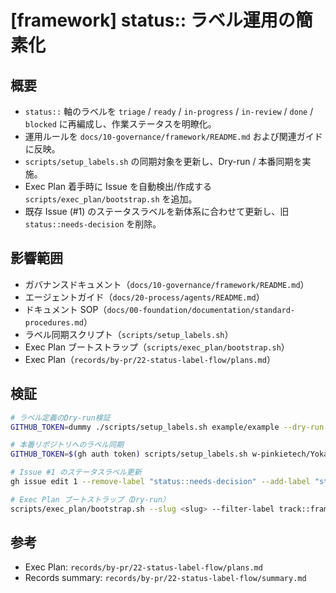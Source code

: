 # [framework] status:: ラベル運用の簡素化

## 概要
- `status::` 軸のラベルを `triage` / `ready` / `in-progress` / `in-review` / `done` / `blocked` に再編成し、作業ステータスを明瞭化。
- 運用ルールを `docs/10-governance/framework/README.md` および関連ガイドに反映。
- `scripts/setup_labels.sh` の同期対象を更新し、Dry-run / 本番同期を実施。
- Exec Plan 着手時に Issue を自動検出/作成する `scripts/exec_plan/bootstrap.sh` を追加。
- 既存 Issue (#1) のステータスラベルを新体系に合わせて更新し、旧 `status::needs-decision` を削除。

## 影響範囲
- ガバナンスドキュメント（`docs/10-governance/framework/README.md`）
- エージェントガイド（`docs/20-process/agents/README.md`）
- ドキュメント SOP（`docs/00-foundation/documentation/standard-procedures.md`）
- ラベル同期スクリプト（`scripts/setup_labels.sh`）
- Exec Plan ブートストラップ（`scripts/exec_plan/bootstrap.sh`）
- Exec Plan（`records/by-pr/22-status-label-flow/plans.md`）

## 検証
```bash
# ラベル定義のDry-run検証
GITHUB_TOKEN=dummy ./scripts/setup_labels.sh example/example --dry-run

# 本番リポジトリへのラベル同期
GITHUB_TOKEN=$(gh auth token) scripts/setup_labels.sh w-pinkietech/YokaKit_Studio

# Issue #1 のステータスラベル更新
gh issue edit 1 --remove-label "status::needs-decision" --add-label "status::triage"

# Exec Plan ブートストラップ（Dry-run）
scripts/exec_plan/bootstrap.sh --slug <slug> --filter-label track::framework --title "[framework] <title>" --dry-run
```

## 参考
- Exec Plan: `records/by-pr/22-status-label-flow/plans.md`
- Records summary: `records/by-pr/22-status-label-flow/summary.md`
